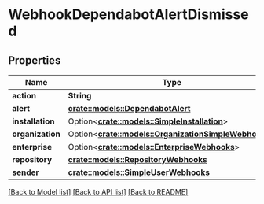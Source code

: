 # WebhookDependabotAlertDismissed

## Properties

Name | Type | Description | Notes
------------ | ------------- | ------------- | -------------
**action** | **String** |  | 
**alert** | [**crate::models::DependabotAlert**](dependabot-alert.md) |  | 
**installation** | Option<[**crate::models::SimpleInstallation**](simple-installation.md)> |  | [optional]
**organization** | Option<[**crate::models::OrganizationSimpleWebhooks**](organization-simple-webhooks.md)> |  | [optional]
**enterprise** | Option<[**crate::models::EnterpriseWebhooks**](enterprise-webhooks.md)> |  | [optional]
**repository** | [**crate::models::RepositoryWebhooks**](repository-webhooks.md) |  | 
**sender** | [**crate::models::SimpleUserWebhooks**](simple-user-webhooks.md) |  | 

[[Back to Model list]](../README.md#documentation-for-models) [[Back to API list]](../README.md#documentation-for-api-endpoints) [[Back to README]](../README.md)


